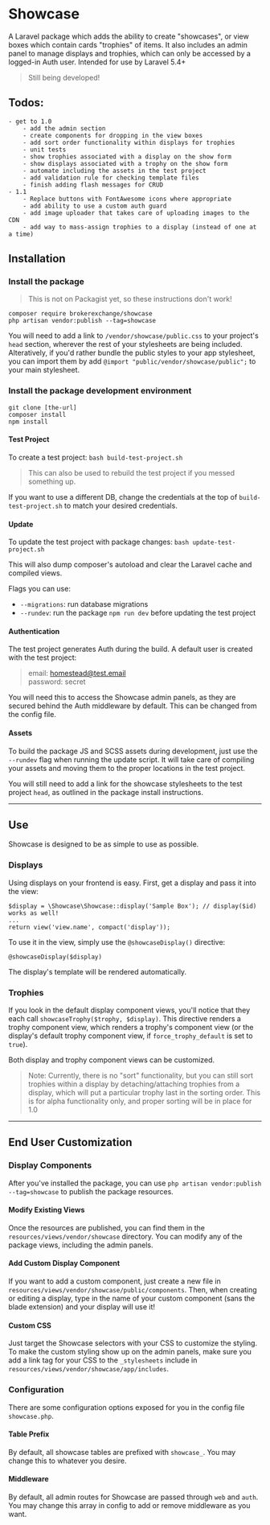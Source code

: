 # Showcase

A Laravel package which adds the ability to create "showcases", or view boxes which contain cards "trophies" of items. It also includes an admin panel to manage displays and trophies, which can only be accessed by a logged-in Auth user. Intended for use by Laravel 5.4+

> Still being developed!

## Todos:
    - get to 1.0
        - add the admin section
        - create components for dropping in the view boxes
        - add sort order functionality within displays for trophies
        - unit tests
        - show trophies associated with a display on the show form
        - show displays associated with a trophy on the show form
        - automate including the assets in the test project
        - add validation rule for checking template files
        - finish adding flash messages for CRUD
    - 1.1
        - Replace buttons with FontAwesome icons where appropriate
        - add ability to use a custom auth guard
        - add image uploader that takes care of uploading images to the CDN
        - add way to mass-assign trophies to a display (instead of one at a time)

## Installation

### Install the package

> This is not on Packagist yet, so these instructions don't work!

```
composer require brokerexchange/showcase
php artisan vendor:publish --tag=showcase
```

You will need to add a link to `/vendor/showcase/public.css` to your project's `head` section, wherever the rest of your stylesheets are being included. Alteratively, if you'd rather bundle the public styles to your app stylesheet, you can import them by add `@import "public/vendor/showcase/public";` to your main stylesheet.

### Install the package development environment

```
git clone [the-url]
composer install
npm install
```

#### Test Project
To create a test project:
`bash build-test-project.sh`

> This can also be used to rebuild the test project if you messed something up.

If you want to use a different DB, change the credentials at the top of `build-test-project.sh` to match your desired credentials.

#### Update
To update the test project with package changes:
`bash update-test-project.sh`

This will also dump composer's autoload and clear the Laravel cache and compiled views.

Flags you can use:
- `--migrations`: run database migrations
- `--rundev`: run the package `npm run dev` before updating the test project

#### Authentication
The test project generates Auth during the build. A default user is created with the test project:

> email: homestead@test.email <br>
> password: secret

You will need this to access the Showcase admin panels, as they are secured behind the Auth middleware by default. This can be changed from the config file.

#### Assets
To build the package JS and SCSS assets during development, just use the `--rundev` flag when running the update script. It will take care of compiling your assets and moving them to the proper locations in the test project.

You will still need to add a link for the showcase stylesheets to the test project `head`, as outlined in the package install instructions.

---

## Use

Showcase is designed to be as simple to use as possible.

### Displays
Using displays on your frontend is easy. First, get a display and pass it into the view:

```
$display = \Showcase\Showcase::display('Sample Box'); // display($id) works as well!
...
return view('view.name', compact('display'));
```

To use it in the view, simply use the `@showcaseDisplay()` directive:

```
@showcaseDisplay($display)
```

The display's template will be rendered automatically.

### Trophies

If you look in the default display component views, you'll notice that they each call `showcaseTrophy($trophy, $display)`. This directive renders a trophy component view, which renders a trophy's component view (or the display's default trophy component view, if `force_trophy_default` is set to `true`).

Both display and trophy component views can be customized.

> Note: Currently, there is no "sort" functionality, but you can still sort trophies within a display by detaching/attaching trophies from a display, which will put a particular trophy last in the sorting order. This is for alpha functionality only, and proper sorting will be in place for 1.0

---

## End User Customization

### Display Components
After you've installed the package, you can use `php artisan vendor:publish --tag=showcase` to publish the package resources.

#### Modify Existing Views
Once the resources are published, you can find them in the `resources/views/vendor/showcase` directory. You can modify any of the package views, including the admin panels.

#### Add Custom Display Component
If you want to add a custom component, just create a new file in `resources/views/vendor/showcase/public/components`. Then, when creating or editing a display, type in the name of your custom component (sans the blade extension) and your display will use it!

#### Custom CSS
Just target the Showcase selectors with your CSS to customize the styling. To make the custom styling show up on the admin panels, make sure you add a link tag for your CSS to the `_stylesheets` include in `resources/views/vendor/showcase/app/includes`.

### Configuration
There are some configuration options exposed for you in the config file `showcase.php`.

#### Table Prefix
By default, all showcase tables are prefixed with `showcase_`. You may change this to whatever you desire.

#### Middleware
By default, all admin routes for Showcase are passed through `web` and `auth`. You may change this array in config to add or remove middleware as you want.